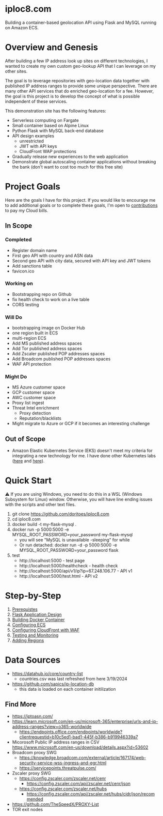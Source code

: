 # iploc8.com
Building a container-based geolocation API using Flask and MySQL running on Amazon ECS.

# Overview and Genesis
After building a few IP address look up sites on different technologies, I wanted to create my own custom geo-lookup API that I can leverage on my other sites.

The goal is to leverage repositories with geo-location data together with published IP address ranges to provide some unique perspective. There are many other API services that do enriched geo-location for a fee. However, the goal is this project is to develop the concept of what is possible independent of these services.

This demonstration site has the following features:
* Serverless computing on Fargate
* Small container based on Alpine Linux
* Python Flask with MySQL back-end database
* API design examples
  * unrestricted
  * JWT with API keys
  * CloudFront WAP protections
* Gradually release new experiences to the web application
* Demonstrate global autoscaling container applications without breaking the bank (don't want to cost too much for this free site)

# Project Goals
Here are the goals I have for this project. If you would like to encourage me to add additional goals or to complete these goals, I'm open to [contributions](https://account.venmo.com/u/unclenuc) to pay my Cloud bills.

## In Scope
### Completed
- Register domain name
- First geo API with country and ASN data
- Second geo API with city data, secured with API key and JWT tokens
- Add sanctions table
- favicon.ico
### Working on
- Bootstrapping repo on Github
- fix health check to work on a live table
- CORS testing
### Will Do
- bootstrapping image on Docker Hub
- one region built in ECS
- multi-region ECS
- Add MS published address spaces
- Add Tor published address spaces
- Add Zscaler published POP addresses spaces
- Add Broadcom published POP addresses spaces
- WAF API protection
### Might Do
- MS Azure customer space
- GCP customer space
- AWC customer space
- Proxy list ingest
- Threat Intel enrichment
  - Proxy detection
  - Reputation/blacklists
- Might migrate to Azure or GCP if it becomes an interesting challenge
## Out of Scope
- Amazon Elastic Kubernetes Service (EKS) doesn't meet my criteria for integrating a new technology for me. I have done other Kubernetes labs ([here](https://www.unclenuc.com/lab:kubernetes_app:start) and [here](https://www.unclenuc.com/lab:stack_of_nucs:start)).

# Quick Start
:warning: If you are using Windows, you need to do this in a WSL (Windows Subsystem for Linux) window. Otherwise, you will have line ending issues with the scripts and other text files.

1. git clone https://github.com/doritoes/iploc8.com
2. cd iploc8.com
3. docker build -t my-flask-mysql .
4. docker run -p 5000:5000 -e MYSQL_ROOT_PASSWORD=your_password my-flask-mysql
    - you will see "MySQL is unavailable -sleeping" for while
    - Or run detached: docker run -d -p 5000:5000 -e MYSQL_ROOT_PASSWORD=your_password flask
5. test
    - http://localhost:5000 - test page
    - http://localhost:5000/healthcheck - health check
    - http://localhost:5000/api/v1/ip?ip=67.248.106.77 - API v1
    - http://localhost:5000/test.html - API v2

# Step-by-Step
1. [Prerequistes](1_Prerequisites.md)
2. [Flask Application Design](2_Flask.md)
3. [Building Docker Container](3_Docker.md)
4. [Configuring ECS](4_ECS.md)
5. [Configuring CloudFront with WAF](5_CloudFront_WAF.md)
6. [Testing and Monitoring](6_Testing_and_Monitoring.md)
7. [Adding Regions](7_Regions.md)

# Data Sources
- https://datahub.io/core/country-list
  - countries.csv was last refreshed from here 3/19/2024
- https://github.com/sapics/ip-location-db
  - this data is loaded on each container initilization
## Find More ##
- https://iptoasn.com/
- https://learn.microsoft.com/en-us/microsoft-365/enterprise/urls-and-ip-address-ranges?view=o365-worldwide
  - https://endpoints.office.com/endpoints/worldwide?clientrequestid=b10c5ed1-bad1-445f-b386-b919946339a7
- Micorosoft Public IP address ranges in CSV https://www.microsoft.com/en-us/download/details.aspx?id=53602
- Broadcom proxy SWG
  - https://knowledge.broadcom.com/external/article/167174/web-security-service-wss-ingress-and-egr.html
  - https://servicepoints.threatpulse.com/
- Zscaler proxy SWG
  - https://config.zscaler.com/zscaler.net/cenr
    - https://config.zscaler.com/api/zscaler.net/cenr/json
  - https://config.zscaler.com/zscaler.net/hubs
    - https://config.zscaler.com/api/zscaler.net/hubs/cidr/json/recommended
- https://github.com/TheSpeedX/PROXY-List
- TOR exit nodes
